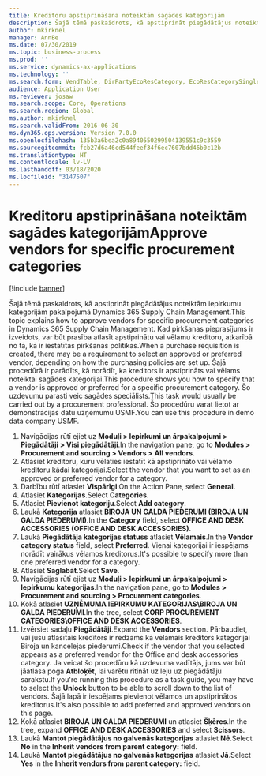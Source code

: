 ```yaml
---
title: Kreditoru apstiprināšana noteiktām sagādes kategorijām
description: Šajā tēmā paskaidrots, kā apstiprināt piegādātājus noteiktām iepirkumu kategorijām pakalpojumā Dynamics 365 Supply Chain Management.
author: mkirknel
manager: AnnBe
ms.date: 07/30/2019
ms.topic: business-process
ms.prod: ''
ms.service: dynamics-ax-applications
ms.technology: ''
ms.search.form: VendTable, DirPartyEcoResCategory, EcoResCategorySingleLookup, ProcCategoryHierarchyManagement
audience: Application User
ms.reviewer: josaw
ms.search.scope: Core, Operations
ms.search.region: Global
ms.author: mkirknel
ms.search.validFrom: 2016-06-30
ms.dyn365.ops.version: Version 7.0.0
ms.openlocfilehash: 135b3a6bea2c0a8940550299504139551c9c3559
ms.sourcegitcommit: fcb27d6a46cd544feef34f6ec7607bdd46b0c12b
ms.translationtype: HT
ms.contentlocale: lv-LV
ms.lasthandoff: 03/18/2020
ms.locfileid: "3147507"
---
```

# <a name="approve-vendors-for-specific-procurement-categories"></a><span data-ttu-id="64643-103">Kreditoru apstiprināšana noteiktām sagādes kategorijām</span><span class="sxs-lookup"><span data-stu-id="64643-103">Approve vendors for specific procurement categories</span></span>

[!include [banner](../../includes/banner.md)]

<span data-ttu-id="64643-104">Šajā tēmā paskaidrots, kā apstiprināt piegādātājus noteiktām iepirkumu kategorijām pakalpojumā Dynamics 365 Supply Chain Management.</span><span class="sxs-lookup"><span data-stu-id="64643-104">This topic explains how to approve vendors for specific procurement categories in Dynamics 365 Supply Chain Management.</span></span> <span data-ttu-id="64643-105">Kad pirkšanas pieprasījums ir izveidots, var būt prasība atlasīt apstiprinātu vai vēlamu kreditoru, atkarībā no tā, kā ir iestatītas pirkšanas politikas.</span><span class="sxs-lookup"><span data-stu-id="64643-105">When a purchase requisition is created, there may be a requirement to select an approved or preferred vendor, depending on how the purchasing policies are set up.</span></span> <span data-ttu-id="64643-106">Šajā procedūrā ir parādīts, kā norādīt, ka kreditors ir apstiprināts vai vēlams noteiktai sagādes kategorijai.</span><span class="sxs-lookup"><span data-stu-id="64643-106">This procedure shows you how to specify that a vendor is approved or preferred for a specific procurement category.</span></span> <span data-ttu-id="64643-107">Šo uzdevumu parasti veic sagādes speciālists.</span><span class="sxs-lookup"><span data-stu-id="64643-107">This task would usually be carried out by a procurement professional.</span></span> <span data-ttu-id="64643-108">Šo procedūru varat lietot ar demonstrācijas datu uzņēmumu USMF.</span><span class="sxs-lookup"><span data-stu-id="64643-108">You can use this procedure in demo data company USMF.</span></span>

1. <span data-ttu-id="64643-109">Navigācijas rūtī ejiet uz **Moduļi > Iepirkumi un ārpakalpojumi > Piegādātāji > Visi piegādātāji**.</span><span class="sxs-lookup"><span data-stu-id="64643-109">In the navigation pane, go to **Modules > Procurement and sourcing > Vendors > All vendors**.</span></span>
2. <span data-ttu-id="64643-110">Atlasiet kreditoru, kuru vēlaties iestatīt kā apstiprināto vai vēlamo kreditoru kādai kategorijai.</span><span class="sxs-lookup"><span data-stu-id="64643-110">Select the vendor that you want to set as an approved or preferred vendor for a category.</span></span>
3. <span data-ttu-id="64643-111">Darbību rūtī atlasiet **Vispārīgi**.</span><span class="sxs-lookup"><span data-stu-id="64643-111">On the Action Pane, select **General**.</span></span>
4. <span data-ttu-id="64643-112">Atlasiet **Kategorijas**.</span><span class="sxs-lookup"><span data-stu-id="64643-112">Select **Categories**.</span></span>
5. <span data-ttu-id="64643-113">Atlasiet **Pievienot kategoriju**.</span><span class="sxs-lookup"><span data-stu-id="64643-113">Select **Add category**.</span></span>
6. <span data-ttu-id="64643-114">Laukā **Kategorija** atlasiet **BIROJA UN GALDA PIEDERUMI (BIROJA UN GALDA PIEDERUMI)**.</span><span class="sxs-lookup"><span data-stu-id="64643-114">In the **Category** field, select **OFFICE AND DESK ACCESSORIES (OFFICE AND DESK ACCESSORIES)**.</span></span>
7. <span data-ttu-id="64643-115">Laukā **Piegādātāja kategorijas statuss** atlasiet **Vēlamais**.</span><span class="sxs-lookup"><span data-stu-id="64643-115">In the **Vendor category status** field, select **Preferred**.</span></span> <span data-ttu-id="64643-116">Vienai kategorijai ir iespējams norādīt vairākus vēlamos kreditorus.</span><span class="sxs-lookup"><span data-stu-id="64643-116">It's possible to specify more than one preferred vendor for a category.</span></span>  
8. <span data-ttu-id="64643-117">Atlasiet **Saglabāt**.</span><span class="sxs-lookup"><span data-stu-id="64643-117">Select **Save**.</span></span>
9. <span data-ttu-id="64643-118">Navigācijas rūtī ejiet uz **Moduļi > Iepirkumi un ārpakalpojumi > Iepirkumu kategorijas**.</span><span class="sxs-lookup"><span data-stu-id="64643-118">In the navigation pane, go to **Modules > Procurement and sourcing > Procurement categories**.</span></span>
10. <span data-ttu-id="64643-119">Kokā atlasiet **UZŅĒMUMA IEPIRKUMU KATEGORIJAS\BIROJA UN GALDA PIEDERUMI**.</span><span class="sxs-lookup"><span data-stu-id="64643-119">In the tree, select **CORP PROCUREMENT CATEGORIES\OFFICE AND DESK ACCESSORIES**.</span></span>
11. <span data-ttu-id="64643-120">Izvērsiet sadaļu **Piegādātāji**.</span><span class="sxs-lookup"><span data-stu-id="64643-120">Expand the **Vendors** section.</span></span> <span data-ttu-id="64643-121">Pārbaudiet, vai jūsu atlasītais kreditors ir redzams kā vēlamais kreditors kategorijai Biroja un kancelejas piederumi.</span><span class="sxs-lookup"><span data-stu-id="64643-121">Check if the vendor that you selected appears as a preferred vendor for the Office and desk accessories category.</span></span> <span data-ttu-id="64643-122">Ja veicat šo procedūru kā uzdevuma vadītājs, jums var būt jāatlasa poga **Atbloķēt**, lai varētu ritināt uz leju uz piegādātāju sarakstu.</span><span class="sxs-lookup"><span data-stu-id="64643-122">If you're running this procedure as a task guide, you may have to select the **Unlock** button to be able to scroll down to the list of vendors.</span></span>  <span data-ttu-id="64643-123">Šajā lapā ir iespējams pievienot vēlamos un apstiprinātos kreditorus.</span><span class="sxs-lookup"><span data-stu-id="64643-123">It's also possible to add preferred and approved vendors on this page.</span></span>  
12. <span data-ttu-id="64643-124">Kokā atlasiet **BIROJA UN GALDA PIEDERUMI** un atlasiet **Šķēres**.</span><span class="sxs-lookup"><span data-stu-id="64643-124">In the tree, expand **OFFICE AND DESK ACCESSORIES** and select **Scissors**.</span></span>
13. <span data-ttu-id="64643-125">Laukā **Mantot piegādātājus no galvenās kategorijas** atlasiet **Nē**.</span><span class="sxs-lookup"><span data-stu-id="64643-125">Select **No** in the **Inherit vendors from parent category:** field.</span></span>
14. <span data-ttu-id="64643-126">Laukā **Mantot piegādātājus no galvenās kategorijas** atlasiet **Jā**.</span><span class="sxs-lookup"><span data-stu-id="64643-126">Select **Yes** in the **Inherit vendors from parent category:** field.</span></span>

